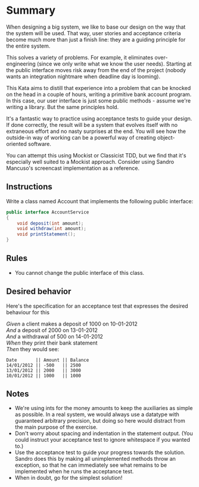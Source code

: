 # Summary
When designing a big system, we like to base our design on the way that the system will be used. That way, user stories and acceptance criteria become much more than just a finish line: they are a guiding principle for the entire system.

This solves a variety of problems. For example, it eliminates over-engineering (since we only write what we know the user needs). Starting at the public interface moves risk away from the end of the project (nobody wants an integration nightmare when deadline day is looming).

This Kata aims to distill that experience into a problem that can be knocked on the head in a couple of hours, writing a primitive bank account program. In this case, our user interface is just some public methods - assume we're writing a library. But the same principles hold.

It's a fantastic way to practice using acceptance tests to guide your design. If done correctly, the result will be a system that evolves itself with no extraneous effort and no nasty surprises at the end. You will see how the outside-in way of working can be a powerful way of creating object-oriented software.

You can attempt this using Mockist or Classicist TDD, but we find that it's especially well suited to a Mockist approach. Consider using Sandro Mancuso's screencast implementation as a reference.

## Instructions
Write a class named Account that implements the following public interface:

```java
public interface AccountService
{
    void deposit(int amount);
    void withdraw(int amount);
    void printStatement();
}
```

## Rules
* You cannot change the public interface of this class.

## Desired behavior
Here's the specification for an acceptance test that expresses the desired behaviour for this

_Given_ a client makes a deposit of 1000 on 10-01-2012  
_And_ a deposit of 2000 on 13-01-2012  
_And_ a withdrawal of 500 on 14-01-2012  
_When_ they print their bank statement  
_Then_ they would see:

```gherkin
Date       || Amount || Balance
14/01/2012 || -500   || 2500
13/01/2012 || 2000   || 3000
10/01/2012 || 1000   || 1000
```

## Notes
* We're using ints for the money amounts to keep the auxiliaries as simple as possible. In a real system, we would always use a datatype with guaranteed arbitrary precision, but doing so here would distract from the main purpose of the exercise.
* Don't worry about spacing and indentation in the statement output. (You could instruct your acceptance test to ignore whitespace if you wanted to.)
* Use the acceptance test to guide your progress towards the solution. Sandro does this by making all unimplemented methods throw an exception, so that he can immediately see what remains to be implemented when he runs the acceptance test.
* When in doubt, go for the simplest solution!
